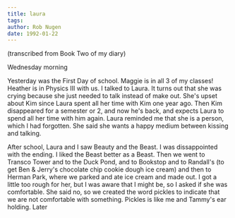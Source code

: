 ```yaml
---
title: laura
tags: 
author: Rob Nugen
date: 1992-01-22
---
```


<p class=note>(transcribed from Book Two of my diary)</p>

<p class=date>Wednesday morning</p>

<p>Yesterday was the First Day of school.  Maggie is in all 3 of my
classes!  Heather is in Physics III with us.  I talked to Laura.  It
turns out that she was crying because she just needed to talk instead
of make out.  She's upset about Kim since Laura spent all her time
with Kim one year ago.  Then Kim disappeared for a semester or 2, and
now he's back, and expects Laura to spend all her time with him
again. Laura reminded me that she is a person, which I had forgotten.
She said she wants a happy medium between kissing and talking.

<p>After school, Laura and I saw Beauty and the Beast.  I was
dissappointed with the ending.  I liked the Beast better as a Beast.
Then we went to Transco Tower and to the Duck Pond, and to Bookstop
and to Randall's (to get Ben & Jerry's chocolate chip cookie dough ice
cream) and then to Herman Park, where we parked and ate ice cream and
made out.  I got a little too rough for her, but I was aware that I
might be, so I asked if she was comfortable.  She said no, so we
created the word pickles to indicate that we are not comfortable with
something.  Pickles is like me and Tammy's ear holding.  Later

